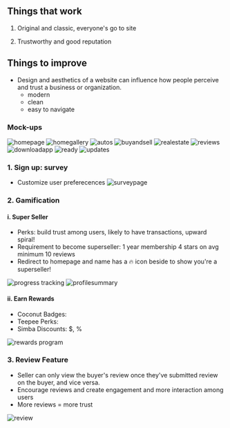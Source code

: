 ## Things that work

1. Original and classic, everyone's go to site

2. Trustworthy and good reputation

## Things to improve

- Design and aesthetics of a website can influence how people perceive and trust a business or organization.
  - modern
  - clean
  - easy to navigate

### Mock-ups

![homepage](../src/assets/images/home.png)
![homegallery](../src/assets/images/homegallery3.png)
![autos](../src/assets/images/auto3.png)
![buyandsell](../src/assets/images/buy2.png)
![realestate](../src/assets/images/real2.png)
![reviews](../src/assets/images/usersreview.png)
![downloadapp](../src/assets/images/googleappleapp.png)
![ready](../src/assets/images/readytostart.png)
![updates](../src/assets/images/footer.png)

### 1. Sign up: survey

- Customize user preferecences
  ![surveypage](../src/assets/images/SurveyPage.png)

### 2. Gamification

#### i. Super Seller

- Perks: build trust among users, likely to have transactions, upward spiral!
- Requirement to become superseller:
  1 year membership
  4 stars on avg
  minimum 10 reviews
- Redirect to homepage and name has a :fire: icon beside to show you're a superseller!

![progress tracking](../src/assets/images/progresstracking.png)
![profilesummary](../src/assets/images/profilesummary.png)

#### ii. Earn Rewards

- Coconut Badges:
- Teepee Perks:
- Simba Discounts: $, %

![rewards program](../src/assets/images/rewardsProgram.png)

### 3. Review Feature

- Seller can only view the buyer's review once they've submitted review on the buyer, and vice versa.
- Encourage reviews and create engagement and more interaction among users
- More reviews = more trust

![review](../src/assets/images/review2.png)

